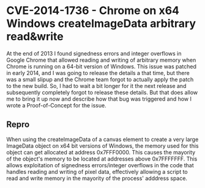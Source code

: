 CVE-2014-1736 - Chrome on x64 Windows createImageData arbitrary read&write
==========================================================================

At the end of 2013 I found signedness errors and integer overflows in Google
Chrome that allowed reading and writing of arbitrary memory when Chrome is
running on a 64-bit version of Windows. This issue was patched in early 2014,
and I was going to release the details a that time, but there was a small
slipup and the Chrome team forgot to actually apply the patch to the new build.
So, I had to wait a bit longer for it the next release and subsequently
completely forgot to release these details. But that does allow me to bring it
up now and describe how that bug was triggered and how I wrote a
Proof-of-Concept for the issue.

Repro
-----
When using the createImageData of a canvas element to create a very large 
ImageData object on x64 bit versions of Windows, the memory used for this
object can get allocated at address 0x7FFF0000. This causes the mayority of the
object's memory to be located at addresses above 0x7FFFFFFF. This allows
exploitation of signedness errors/integer overflows in the code that handles
reading and writing of pixel data, effectively allowing a script to read and
write memory in the mayority of the process' adddress space.
